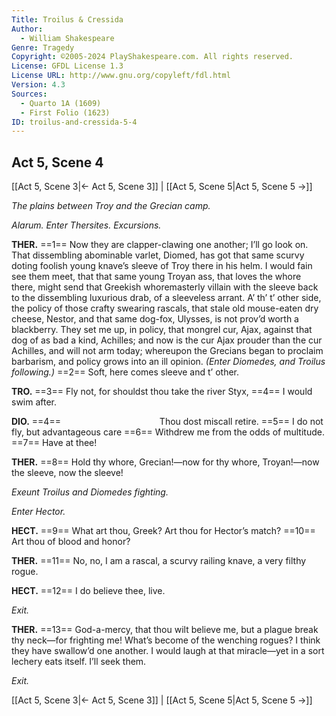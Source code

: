 ```yaml
---
Title: Troilus & Cressida
Author: 
  - William Shakespeare
Genre: Tragedy
Copyright: ©2005-2024 PlayShakespeare.com. All rights reserved.
License: GFDL License 1.3
License URL: http://www.gnu.org/copyleft/fdl.html
Version: 4.3
Sources:
  - Quarto 1A (1609)
  - First Folio (1623)
ID: troilus-and-cressida-5-4
---
```


## Act 5, Scene 4
[[Act 5, Scene 3|← Act 5, Scene 3]] | [[Act 5, Scene 5|Act 5, Scene 5 →]]

*The plains between Troy and the Grecian camp.*

*Alarum. Enter Thersites. Excursions.*

**THER.**
==1== Now they are clapper-clawing one another; I’ll go look on. That dissembling abominable varlet, Diomed, has got that same scurvy doting foolish young knave’s sleeve of Troy there in his helm. I would fain see them meet, that that same young Troyan ass, that loves the whore there, might send that Greekish whoremasterly villain with the sleeve back to the dissembling luxurious drab, of a sleeveless arrant. A’ th’ t’ other side, the policy of those crafty swearing rascals, that stale old mouse-eaten dry cheese, Nestor, and that same dog-fox, Ulysses, is not prov’d worth a blackberry. They set me up, in policy, that mongrel cur, Ajax, against that dog of as bad a kind, Achilles; and now is the cur Ajax prouder than the cur Achilles, and will not arm today; whereupon the Grecians began to proclaim barbarism, and policy grows into an ill opinion.
*(Enter Diomedes, and Troilus following.)*
==2== Soft, here comes sleeve and t’ other.

**TRO.**
==3== Fly not, for shouldst thou take the river Styx,
==4== I would swim after.

**DIO.**
==4==            Thou dost miscall retire.
==5== I do not fly, but advantageous care
==6== Withdrew me from the odds of multitude.
==7== Have at thee!

**THER.**
==8== Hold thy whore, Grecian!—now for thy whore, Troyan!—now the sleeve, now the sleeve!

*Exeunt Troilus and Diomedes fighting.*

*Enter Hector.*

**HECT.**
==9== What art thou, Greek? Art thou for Hector’s match?
==10== Art thou of blood and honor?

**THER.**
==11== No, no, I am a rascal, a scurvy railing knave, a very filthy rogue.

**HECT.**
==12== I do believe thee, live.

*Exit.*

**THER.**
==13== God-a-mercy, that thou wilt believe me, but a plague break thy neck—for frighting me! What’s become of the wenching rogues? I think they have swallow’d one another. I would laugh at that miracle—yet in a sort lechery eats itself. I’ll seek them.

*Exit.*

[[Act 5, Scene 3|← Act 5, Scene 3]] | [[Act 5, Scene 5|Act 5, Scene 5 →]]